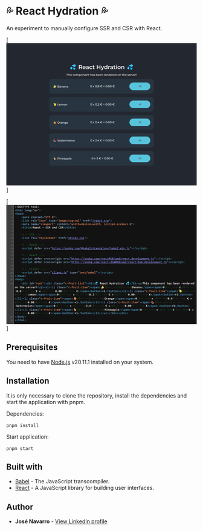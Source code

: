 # 💦 React Hydration 💦

An experiment to manually configure SSR and CSR with React.

[![React Hydration](https://github.com/josenavarrohub/react-hydration/blob/main/demo.png?raw=true)]

[![Source code](https://github.com/josenavarrohub/react-hydration/blob/main/source-code.png?raw=true)]

## Prerequisites

You need to have [Node.js](https://nodejs.org/en/) v20.11.1 installed on your system.

## Installation

It is only necessary to clone the repository, install the dependencies and start the application with pnpm.

Dependencies:
```
pnpm install
```

Start application:
```
pnpm start
```

## Built with
* [Babel](https://babeljs.io/) - The JavaScript transcompiler.
* [React](https://reactjs.org/) - A JavaScript library for building user interfaces.

## Author

* **José Navarro** - [View LinkedIn profile](https://www.linkedin.com/in/josenavarroortiz/)
